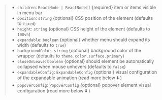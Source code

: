 > - `children`: `ReactNode | ReactNode[]` {required} item or items visible in menu bar
> - `position`: `string` {optional} CSS position of the element (defaults to `fixed`)
> - `height`: `string` {optional} CSS height of the element (defaults to `100vh`)
> - `expandable`: `boolean` {optional} whether menu should expand its width (defaults to `true`)
> - `backgroundColor`: `string` {optional} background color of the wrapper (defaults to `theme.color.surface.primary`)
> - `closeOnLeave`: `boolean` {optional} should element be automatically collapsed when mouse unhovers (defaults to `false`)
> - `expandableConfig`: `ExpandableConfig` {optional} visual configuration of the expandable animation (read more below ⬇️ )
> - `popoverConfig`: `PopoverConfig` {optional} popover element visual configuration (read more below ⬇️ )
